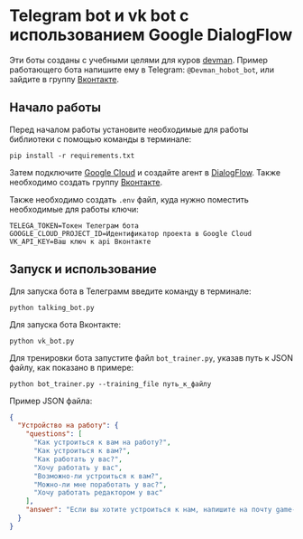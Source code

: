 Telegram bot и vk bot с использованием Google DialogFlow
===

Эти боты созданы с учебными целями для куров [devman](https://www.dvmn.org). Пример работающего бота напишите ему в Telegram: `@Devman_hobot_bot`, 
или зайдите в группу [Вконтакте](https://vk.com/club212825643).

Начало работы
---

Перед началом работы установите необходимые для работы библиотеки с помощью команды в терминале:
```commandline
pip install -r requirements.txt
```
Затем подключите [Google Cloud](https://cloud.google.com/dialogflow/es/docs/quick/api) и создайте агент в [DialogFlow](https://cloud.google.com/dialogflow/es/docs/quick/api).
Также необходимо создать группу [Вконтакте](https://vk.com).

Также необходимо создать `.env` файл, куда нужно поместить необходимые для работы ключи:
```dotenv
TELEGA_TOKEN=Токен Телеграм бота
GOOGLE_CLOUD_PROJECT_ID=Идентификатор проекта в Google Cloud
VK_API_KEY=Ваш ключ к api Вконтакте
```

Запуск и использование
---

Для запуска бота в Телеграмм введите команду в терминале:
```commandline
python talking_bot.py
```
Для запуска бота Вконтакте:
```commandline
python vk_bot.py
```
Для тренировки бота запустите файл `bot_trainer.py`, указав путь к JSON файлу, как показано в примере:
```commandline
python bot_trainer.py --training_file путь_к_файлу
```
Пример JSON файла:
```json
{
  "Устройство на работу": {
    "questions": [
      "Как устроиться к вам на работу?",
      "Как устроиться к вам?",
      "Как работать у вас?",
      "Хочу работать у вас",
      "Возможно-ли устроиться к вам?",
      "Можно-ли мне поработать у вас?",
      "Хочу работать редактором у вас"
    ],
    "answer": "Если вы хотите устроиться к нам, напишите на почту game-of-verbs@gmail.com мини-эссе о себе и прикрепите ваше портфолио."
  }
}
```
